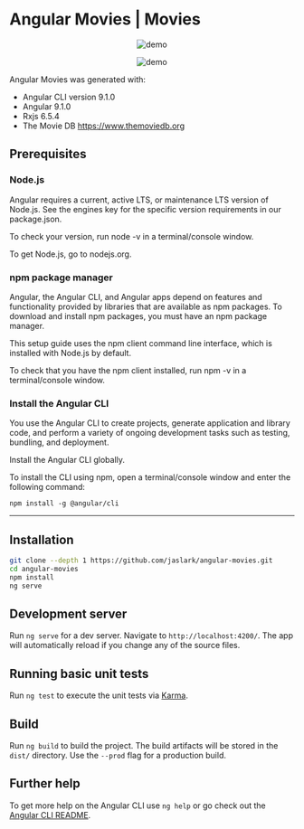 # Angular Movies | Movies

<p align="center">
    <img src="https://i.imgur.com/RuM4fBx.png" alt="demo" />
</p>
<p align="center">
    <img src="https://i.imgur.com/ri9T5Wp.jpg" alt="demo" />
</p>

Angular Movies was generated with:
- Angular CLI version 9.1.0
- Angular 9.1.0
- Rxjs 6.5.4
- The Movie DB https://www.themoviedb.org

## Prerequisites

### Node.js

Angular requires a current, active LTS, or maintenance LTS version of Node.js. See the engines key for the specific version requirements in our package.json.

To check your version, run node -v in a terminal/console window.

To get Node.js, go to nodejs.org.

### npm package manager

Angular, the Angular CLI, and Angular apps depend on features and functionality provided by libraries that are available as npm packages. To download and install npm packages, you must have an npm package manager.

This setup guide uses the npm client command line interface, which is installed with Node.js by default.

To check that you have the npm client installed, run npm -v in a terminal/console window.

### Install the Angular CLI

You use the Angular CLI to create projects, generate application and library code, and perform a variety of ongoing development tasks such as testing, bundling, and deployment.

Install the Angular CLI globally.

To install the CLI using npm, open a terminal/console window and enter the following command:

`npm install -g @angular/cli`

___

## Installation

```bash
git clone --depth 1 https://github.com/jaslark/angular-movies.git
cd angular-movies
npm install
ng serve
```

## Development server

Run `ng serve` for a dev server. Navigate to `http://localhost:4200/`. The app will automatically reload if you change any of the source files.


## Running basic unit tests

Run `ng test` to execute the unit tests via [Karma](https://karma-runner.github.io).

## Build

Run `ng build` to build the project. The build artifacts will be stored in the `dist/` directory. Use the `--prod` flag for a production build.

## Further help

To get more help on the Angular CLI use `ng help` or go check out the [Angular CLI README](https://github.com/angular/angular-cli/blob/master/README.md).
